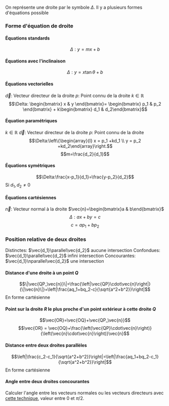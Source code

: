 On représente une droite par le symbole $\Delta$. Il y a plusieurs formes d'équations possible

### Forme d'équation de droite
#### Équations standards
$$\Delta: y=mx+b$$
#### Équations avec l'inclinaison
$$\Delta:y=x\tan{\theta} + b$$
#### Équations vectorielles
$\vec{d}$: Vecteur directeur de la droite
$p$: Point connu de la droite
$k\in\mathbb{R}$ 
$$\Delta: \begin{bmatrix} x & y \end{bmatrix}= \begin{bmatrix} p_1 & p_2 \end{bmatrix} + k\begin{bmatrix} d_1 & d_2\end{bmatrix}$$
#### Équation paramétriques
$k\in\mathbb{R}$ 
$\vec{d}$: Vecteur directeur de la droite
$p$: Point connu de la droite
$$\Delta:\left\{\begin{array}{l} x = p_1 +kd_1 \\ y = p_2 +kd_2\end{array}\right.$$
$$m=\frac{d_2}{d_1}$$
#### Équations symétriques
$$\Delta:\frac{x-p_1}{d_1}=\frac{y-p_2}{d_2}$$
Si $d_1,d_2\neq0$ 
#### Équations cartésiennes
$\vec{n}$: Vecteur normal à la droite
$\vec{n}=\begin{bmatrix}a & b\end{bmatrix}$ 
$$\Delta:ax+by=c$$
$$c=ap_1+bp_2$$
### Position relative de deux droites
Distinctes: $\vec{d_1}\parallel\vec{d_2}$ aucune intersection
Confondues: $\vec{d_1}\parallel\vec{d_2}$ infini intersection
Concourantes: $\vec{d_1}\nparallel\vec{d_2}$ une intersection
#### Distance d'une droite à un point $Q$
$$\|\vec{QP_\vec{n}}\|=\frac{\left|\vec{QP}\cdot\vec{n}\right|}{\|\vec{n}\|}=\left|\frac{aq_1+bq_2-c}{\sqrt{a^2+b^2}}\right|$$En forme cartésienne
#### Point sur la droite $R$ le plus proche d'un point extérieur à cette droite $Q$
$$\vec{OR}=\vec{OQ}+\vec{QP_\vec{n}}$$
$$\vec{OR} = \vec{OQ}+\frac{\left(\vec{QP}\cdot\vec{n}\right)}{\left(\vec{n}\cdot\vec{n}\right)}\vec{n}$$
#### Distance entre deux droites parallèles
$$\left|\frac{c_2-c_1}{\sqrt{a^2+b^2}}\right|=\left|\frac{aq_1+bq_2-c_1}{\sqrt{a^2+b^2}}\right|$$En forme cartésienne
#### Angle entre deux droites concourantes
Calculer l'angle entre les vecteurs normales ou les vecteurs directeurs avec [cette technique](Vecteurs%20du%20plan.md#Angle%20entre%20deux%20vecteurs), valeur entre 0 et $\pi/2$.
